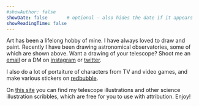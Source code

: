 ```yaml
---
#showAuthor: false
showDate: false       # optional – also hides the date if it appears
showReadingTime: false
---
```


Art has been a lifelong hobby of mine. I have always loved to draw and paint. Recently I have been drawing astronomical observatories, some of which are shown above. Want a drawing of your telescope? Shoot me an [email](mailto:rebecca.mcelroy@unisq.edu.au) or a DM on [instagram](instagram.com/paintingbybex) or [twitter](twitter.com/re_mcelroy).

I also do a lot of portaiture of characters from TV and video games, and make various stickers on [redbubble](https://www.redbubble.com/people/paintingbybex/shop). 

On [this site](https://drive.google.com/drive/folders/1C8KAJDvMLDopVWPV1iUUh7cJ2aeBp6G4?usp=sharing) you can find my telescope illustrations and other science illustration scribbles, which are free for you to use with attribution. Enjoy! 